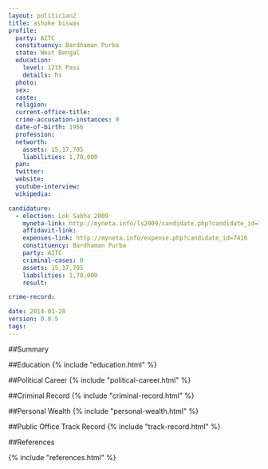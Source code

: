 ```yaml
---
layout: politician2
title: ashoke biswas
profile: 
  party: AITC
  constituency: Bardhaman Purba
  state: West Bengal
  education: 
    level: 12th Pass
    details: hs
  photo: 
  sex: 
  caste: 
  religion: 
  current-office-title: 
  crime-accusation-instances: 0
  date-of-birth: 1956
  profession: 
  networth: 
    assets: 15,17,705
    liabilities: 1,70,000
  pan: 
  twitter: 
  website: 
  youtube-interview: 
  wikipedia: 

candidature: 
  - election: Lok Sabha 2009
    myneta-link: http://myneta.info/ls2009/candidate.php?candidate_id=7416
    affidavit-link: 
    expenses-link: http://myneta.info/expense.php?candidate_id=7416
    constituency: Bardhaman Purba 
    party: AITC
    criminal-cases: 0
    assets: 15,17,705
    liabilities: 1,70,000
    result:  

crime-record: 

date: 2014-01-28
version: 0.0.5
tags: 
---
```

##Summary


##Education
{% include "education.html" %}


##Political Career
{% include "political-career.html" %}


##Criminal Record
{% include "criminal-record.html" %}


##Personal Wealth
{% include "personal-wealth.html" %}


##Public Office Track Record
{% include "track-record.html" %}


##References


{% include "references.html" %}